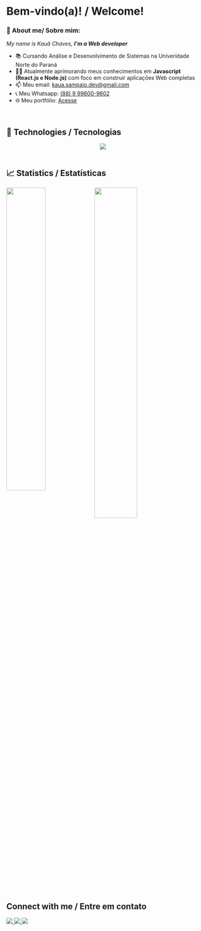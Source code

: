 <h1 align="left">Bem-vindo(a)! / Welcome!</h1>

### 👋 About me/ Sobre mim:

<p>
  <em>
    My name is Kauã Chaves, <strong>I'm a Web developer</strong>
  </em>
</p>
 
- 📚 Cursando Análise e Desenvolvimento de Sistemas na Univeridade Norte do Paraná
- 👨‍💻 Atualmente aprimorando meus conhecimentos em <strong>Javascript (React.js e Node.js)</strong> com foco em construir aplicações Web completas
- 📫 Meu email: kaua.sampaio.dev@gmail.com
- 📞 Meu Whatsapp: <a href="https://wa.me/5588996009602">(88) 9 99600-9602</a>
- 🌐 Meu portfólio: <a href="https://kauachaves-portfolio.netlify.app">Acesse</a>

<br>

## 🚀 Technologies / Tecnologias

<div align="center">
  <img src="https://skillicons.dev/icons?i=html,css,js,python,django,git,github,bootstrap,figma,vscode"></img>
</div>
  
<br>

## 📈 Statistics / Estatísticas

<img align="left" width="45%" src="https://github-readme-stats.vercel.app/api?username=Kauasampaio96&show_icons=true&theme=merko"></img>

<img width="47%" src="https://github-readme-stats.vercel.app/api/top-langs/?username=Kauasampaio96&layout=compact&theme=merko"></img>


##  Connect with me / Entre em contato

<div align="left">
  <p>
<a href="https://www.linkedin.com/in/kauã-chaves"> 
	<img src="https://img.shields.io/badge/LinkedIn-0077B5?style=for-the-badge&logo=linkedin&logoColor=white" />
<a href="mailto:kaua.sampaio.dev@gmail.com"> 
	<img src="https://img.shields.io/badge/Gmail-D14836?style=for-the-badge&logo=gmail&logoColor=white" />
 <a/>
 <a href="https://www.instagram.com/kaua.sampaio.76/"> 
	<img src="https://img.shields.io/badge/Instagram-E4405F?style=for-the-badge&logo=instagram&logoColor=white" />
 <a/><br><br>
</div>
